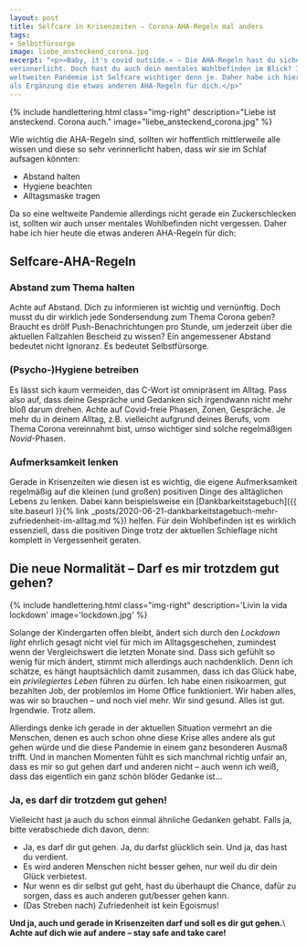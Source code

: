 ```yaml
---
layout: post
title: Selfcare in Krisenzeiten – Corona-AHA-Regeln mal anders
tags:
- Selbstfürsorge
image: liebe_ansteckend_corona.jpg
excerpt: "<p>»Baby, it's covid outside.« – Die AHA-Regeln hast du sicherlich
verinnerlicht. Doch hast du auch dein mentales Wohlbefinden im Blick? In einer
weltweiten Pandemie ist Selfcare wichtiger denn je. Daher habe ich hier heute
als Ergänzung die etwas anderen AHA-Regeln für dich.</p>"
---
```


{% include handlettering.html
  class="img-right"
  description="Liebe ist ansteckend. Corona auch."
  image="liebe_ansteckend_corona.jpg"
%}

Wie wichtig die AHA-Regeln sind, sollten wir hoffentlich mittlerweile alle
wissen und diese so sehr verinnerlicht haben, dass wir sie im Schlaf aufsagen
könnten:

* Abstand halten
* Hygiene beachten
* Alltagsmaske tragen

Da so eine weltweite Pandemie allerdings nicht gerade ein Zuckerschlecken ist,
sollten wir auch unser mentales Wohlbefinden nicht vergessen. Daher habe ich
hier heute die etwas anderen AHA-Regeln für dich:

## Selfcare-AHA-Regeln

### Abstand zum Thema halten

Achte auf Abstand. Dich zu informieren ist wichtig und vernünftig. Doch musst du
dir wirklich jede Sondersendung zum Thema Corona geben? Braucht es drölf
Push-Benachrichtungen pro Stunde, um jederzeit über die aktuellen Fallzahlen
Bescheid zu wissen? Ein angemessener Abstand bedeutet nicht Ignoranz. Es
bedeutet Selbstfürsorge.

### (Psycho-)Hygiene betreiben

Es lässt sich kaum vermeiden, das C-Wort ist omnipräsent im Alltag. Pass also
auf, dass deine Gespräche und Gedanken sich irgendwann nicht mehr bloß darum
drehen. Achte auf Covid-freie Phasen, Zonen, Gespräche. Je mehr du in deinem
Alltag, z.B. vielleicht aufgrund deines Berufs, vom Thema Corona vereinnahmt
bist, umso wichtiger sind solche regelmäßigen *Novid*-Phasen.

### Aufmerksamkeit lenken

Gerade in Krisenzeiten wie diesen ist es wichtig, die eigene Aufmerksamkeit
regelmäßig auf die kleinen (und großen) positiven Dinge des alltäglichen Lebens
zu lenken. Dabei kann beispielsweise ein
[Dankbarkeitstagebuch]({{ site.baseurl }}{% link _posts/2020-06-21-dankbarkeitstagebuch-mehr-zufriedenheit-im-alltag.md %}) helfen. Für dein Wohlbefinden ist es wirklich
essenziell, dass die positiven Dinge trotz der aktuellen Schieflage nicht
komplett in Vergessenheit geraten.

## Die neue Normalität – Darf es mir trotzdem gut gehen?

{% include handlettering.html
  class="img-right"
  description='Livin la vida lockdown'
  image='lockdown.jpg'
%}

Solange der Kindergarten offen bleibt, ändert sich durch den *Lockdown light*
ehrlich gesagt nicht viel für mich im Alltagsgeschehen, zumindest wenn der
Vergleichswert die letzten Monate sind. Dass sich gefühlt so wenig für mich
ändert, stimmt mich allerdings auch nachdenklich. Denn ich schätze, es hängt
hauptsächlich damit zusammen, dass ich das Glück habe, ein *privilegiertes
Leben* führen zu dürfen. Ich habe einen risikoarmen, gut bezahlten Job, der
problemlos im Home Office funktioniert. Wir haben alles, was wir so brauchen –
und noch viel mehr. Wir sind gesund. Alles ist gut. Irgendwie. Trotz allem.

Allerdings denke ich gerade in der aktuellen Situation vermehrt an die Menschen,
denen es auch schon ohne diese Krise alles andere als gut gehen würde und die
diese Pandemie in einem ganz besonderen Ausmaß trifft. Und in manchen Momenten
fühlt es sich manchmal richtig unfair an, dass es mir so gut gehen darf und
anderen nicht – auch wenn ich weiß, dass das eigentlich ein ganz schön blöder
Gedanke ist...

### Ja, es darf dir trotzdem gut gehen!

Vielleicht hast ja auch du schon einmal ähnliche Gedanken gehabt. Falls ja,
bitte verabschiede dich davon, denn:

* Ja, es darf dir gut gehen. Ja, du darfst glücklich sein. Und ja, das hast du verdient.
* Es wird anderen Menschen nicht besser gehen, nur weil du dir dein Glück verbietest.
* Nur wenn es dir selbst gut geht, hast du überhaupt die Chance, dafür zu sorgen, dass es auch anderen gut/besser gehen kann.
* (Das Streben nach) Zufriedenheit ist kein Egoismus!

**Und ja, auch und gerade in Krisenzeiten darf und soll es dir gut gehen.**\\
**Achte auf dich wie auf andere – stay safe and take care!**
